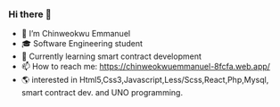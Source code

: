 ### Hi there 👋

- 🔭 I’m Chinweokwu Emmanuel
- 🎓 Software Engineering student 
- 🎋 Currently learning smart contract development
- 📫 How to reach me: https://chinweokwuemmanuel-8fcfa.web.app/
- 🌎 interested in Html5,Css3,Javascript,Less/Scss,React,Php,Mysql, smart contract dev. and UNO programming.
